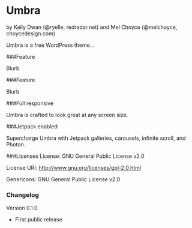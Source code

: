 Umbra
===
by Kelly Dwan (@ryelle, redradar.net) and Mel Choyce (@melchoyce, choycedesign.com)

Umbra is a free WordPress theme...

###Feature

Blurb

###Feature

Blurb

###Full responsive

Umbra is crafted to look great at any screen size.

###Jetpack enabled

Supercharge Umbra with Jetpack galleries, carousels, infinite scroll, and Photon.

###Licenses
License: GNU General Public License v2.0

License URI: http://www.gnu.org/licenses/gpl-2.0.html

Genericons: GNU General Public License v2.0

### Changelog

Version 0.1.0
* First public release